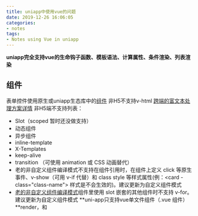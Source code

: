 ```yaml
---
title: uniapp中使用vue的问题
date: 2019-12-26 16:06:05
categories:
- notes
tags:
- Notes using Vue in uniapp
---
```


**uniapp完全支持vue的生命钩子函数、模板语法、计算属性、条件渲染、列表渲染**

## 组件

表单控件使用原生或uniapp生态库中的[组件](https://ext.dcloud.net.cn/)
非H5不支持v-html [跨端的富文本处理方案详情](https://ask.dcloud.net.cn/article/35772)
非H5端不支持列表：
- Slot（scoped 暂时还没做支持）
- 动态组件
- 异步组件
- inline-template
- X-Templates
- keep-alive
- transition （可使用 animation 或 CSS 动画替代）
- 老的非自定义组件编译模式不支持在组件引用时，在组件上定义 click 等原生事件、v-show（可用 v-if 代替）和 class style 等样式属性(例：<card - class="class-name"> </card> 样式是不会生效的)。建议更新为自定义组件模式
- [老的非自定义组件编译模式](https://ask.dcloud.net.cn/article/35843)组件里使用 slot 嵌套的其他组件时不支持 v-for。建议更新为自定义组件模式
**uni-app只支持vue单文件组件（.vue 组件）**render，和<script type="text/x-template"> 字符串模版等 非H5端都不支持

## 各个平台使用v-for的差异
- 在H5中，`v-for="(item, index) in 10"` item 是从 1开始，其它平台从0开始
- 非H5中，不支持第三个参数 `v-for="(value, name, index) in object"` index 是不支持的



## Class和Style

### class支持的语法
```html
<view :class="{ active: isActive }">111</view>
<view class="static" v-bind:class="{ active: isActive, 'text-danger': hasError }">222</view>
<view class="static" :class="[activeClass, errorClass]">333</view>
<view class="static" v-bind:class="[isActive ? activeClass : '', errorClass]">444</view>
<view class="static" v-bind:class="[{ active: isActive }, errorClass]">555</view>

```

### style支持的语法
**以 :style=""方式设置的px单位是不会被编译器转换**
```html
<view v-bind:style="{ color: activeColor, fontSize: fontSize + 'px' }">666</view>
<view v-bind:style="[{ color: activeColor, fontSize: fontSize + 'px' }]">777</view>
```

**非H5端不支持 `classObject` 和`styleObject`语法，同时不支持在自定义组件上使用class和style的绑定**
```html
<!-- 不支持的写法如下 -->
<template>
    <view :class="[activeClass]" :style="[baseStyles,overridingStyles]"></view>
</template>

<script>
    export default {
        data() {
            return {
                activeClass: {
                    'active': true,
                    'text-danger': false
                },
                baseStyles: {
                    color: 'green',
                    fontSize: '30px'
                },
                overridingStyles: {
                    'font-weight': 'bold'
                }
            }
        }
    }
</script>
```
### 事件处理器
vue与uniapp对应的事件名称：

```js
// 事件映射表，左侧为 WEB 事件，右侧为 ``uni-app`` 对应事件
{
    click: 'tap',
    touchstart: 'touchstart',
    touchmove: 'touchmove',
    touchcancel: 'touchcancel',
    touchend: 'touchend',
    tap: 'tap',
    longtap: 'longtap',
    input: 'input',
    change: 'change',
    submit: 'submit',
    blur: 'blur',
    focus: 'focus',
    reset: 'reset',
    confirm: 'confirm',
    columnchange: 'columnchange',
    linechange: 'linechange',
    error: 'error',
    scrolltoupper: 'scrolltoupper',
    scrolltolower: 'scrolltolower',
    scroll: 'scroll'
}
```
#### 事件修饰符
- `.stop`各平台全支持
- `.prevent`仅H5
- `.self`仅H5
- `.once`仅H5
- `.capture`仅H5
- `.passive`仅H5

**禁止蒙版下的页面滚动可使用 @touchmove.stop.prevent="handle"**

无按键修饰符

